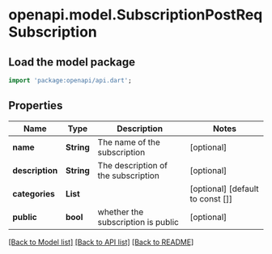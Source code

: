 # openapi.model.SubscriptionPostReqSubscription

## Load the model package
```dart
import 'package:openapi/api.dart';
```

## Properties
Name | Type | Description | Notes
------------ | ------------- | ------------- | -------------
**name** | **String** | The name of the subscription | [optional] 
**description** | **String** | The description of the subscription | [optional] 
**categories** | **List<String>** |  | [optional] [default to const []]
**public** | **bool** | whether the subscription is public | [optional] 

[[Back to Model list]](../README.md#documentation-for-models) [[Back to API list]](../README.md#documentation-for-api-endpoints) [[Back to README]](../README.md)


